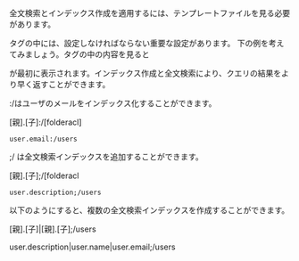 全文検索とインデックス作成を適用するには、テンプレートファイルを見る必要があります。

<rights>タグの中には、設定しなければならない重要な設定があります。
下の例を考えてみましょう。<rights>タグの中の内容を見ると

が最初に表示されます。インデックス作成と全文検索により、クエリの結果をより早く返すことができます。

:/はユーザのメールをインデックス化することができます。

[親].[子]:/[folderacl]

```
user.email:/users
```

;/ は全文検索インデックスを追加することができます。

[親].[子];/[folderacl


```
user.description;/users
```

以下のようにすると、複数の全文検索インデックスを作成することができます。

[親].[子]|[親].[子];/users

user.description|user.name|user.email;/users
